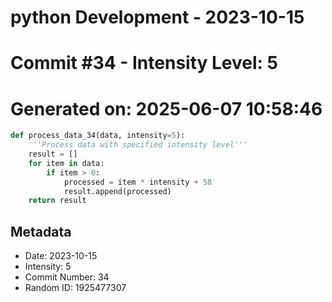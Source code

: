 ﻿# python Development - 2023-10-15
# Commit #34 - Intensity Level: 5
# Generated on: 2025-06-07 10:58:46
```python
def process_data_34(data, intensity=5):
    '''Process data with specified intensity level'''
    result = []
    for item in data:
        if item > 0:
            processed = item * intensity + 58
            result.append(processed)
    return result
```
## Metadata
- Date: 2023-10-15
- Intensity: 5
- Commit Number: 34
- Random ID: 1925477307
